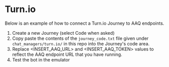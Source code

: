 # Turn.io

Below is an example of how to connect a Turn.io Journey to AAQ endpoints.

1. Create a new Journey (select Code when asked)
2. Copy paste the contents of the `journey_code.txt` file given under `chat_managers/turn.io/` in this repo into the Journey's code area.
3. Replace <INSERT_AAQ_URL> and <INSERT_AAQ_TOKEN> values to reflect the AAQ endpoint URL that you have running.
4. Test the bot in the emulator
